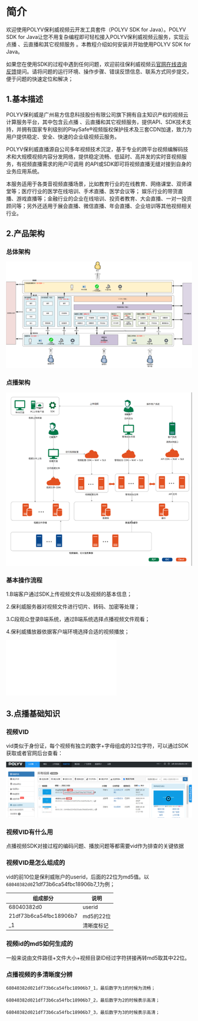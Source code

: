 # 简介

欢迎使用POLYV保利威视频云开发工具套件（POLYV SDK for Java）。POLYV SDK for Java让您不用复杂编程即可轻松接入POLYV保利威视频云服务，实现云点播 、云直播和其它视频服务 。本教程介绍如何安装并开始使用POLYV SDK for Java。

如果您在使用SDK的过程中遇到任何问题，欢迎前往保利威视频云[官网在线咨询反馈](https://www.polyv.net/)提问。请将问题的运行环境、操作步骤、错误反馈信息、联系方式同步提交，便于问题的快速定位和解决； 

## 1.基本描述

POLYV保利威是广州易方信息科技股份有限公司旗下拥有自主知识产权的视频云计算服务平台，其中包含云点播 、云直播和其它视频服务，提供API、SDK技术支持，并拥有国家专利级别的PlaySafe®视频版权保护技术及三套CDN加速，致力为用户提供稳定、安全、快速的企业级视频云服务。 

POLYV保利威直播源自公司多年视频技术沉淀，基于专业的跨平台视频编解码技术和大规模视频内容分发网络，提供稳定流畅、低延时、高并发的实时音视频服务，有视频直播需求的用户可调用 的API或SDK即可将视频直播无缝对接到自身的业务应用系统。

本服务适用于各类音视频直播场景，比如教育行业的在线教育、网络课堂、双师课堂等；医疗行业的医学在线培训、手术直播、医学会议等； 娱乐行业的带货直播、游戏直播等；金融行业的企业在线培训、投资者教育、大会直播、一对一投资顾问等；另外还适用于展会直播、微信直播、年会直播、企业培训等其他视频相关行业。

## 2.产品架构

### 总体架构

![image-20201015112139569](img/image-20201015112139569.png)

### 点播架构 

![image-20201015112504764](img/image-20201015112504764.png)

### 基本操作流程

1.B端客户通过SDK上传视频文件以及视频的基本信息；

2.保利威服务器对视频文件进行切片、转码、加密等处理； 

3.C段观众登录B端系统，通过B端系统选择点播视频文件观看；

4.保利威播放器依据客户端环境选择合适的视频播放；

  ![img](img/index.php)



## 3.点播基础知识

### 视频VID

vid类似于身份证，每个视频有独立的数字+字母组成的32位字符，可以通过SDK获取或者官网后台查看：

![image-20201015115301588](img/image-20201015115301588.png)

### 视频VID有什么用

点播视频SDK对接过程的编码问题、播放问题等都需要vid作为排查的关键依据

### 视频VID是怎么组成的

vid的前10位是保利威账户的userid，后面的22位为md5值。以`68040382d0`21df73b6ca54fbc18906b7_1为例；

| 组成部分               | 说明       |
| ---------------------- | ---------- |
| 68040382d0             | userid     |
| 21df73b6ca54fbc18906b7 | md5的22位  |
| _1                     | 清晰度标记 |

### 视频id的md5如何生成的

一般来说由文件路径+文件大小+视频目录ID经过字符拼接再转md5取其中22位。

### 点播视频的多清晰度分辨

```
68040382d021df73b6ca54fbc18906b7_1，最后数字为1的时候为流畅；

68040382d021df73b6ca54fbc18906b7_2，最后数字为2的时候表示高清；
 
68040382d021df73b6ca54fbc18906b7_3，最后数字为3的时候表示高清；
```



